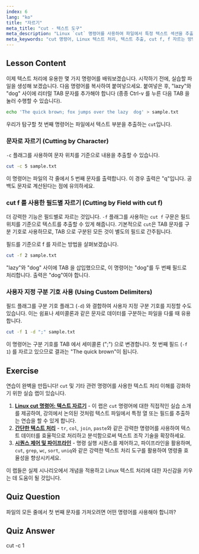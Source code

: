 ```yaml
---
index: 6
lang: "ko"
title: "자르기"
meta_title: "cut - 텍스트 도구"
meta_description: "Linux `cut` 명령어를 사용하여 파일에서 특정 텍스트 섹션을 추출하는 방법을 알아보세요. 이 가이드는 문자 및 필드 (`cut f`) 로 자르는 방법을 다루며, 사용자 지정 구분 기호로 f 를 자르는 방법도 포함합니다. Linux 텍스트 처리를 마스터하는 데 적합합니다."
meta_keywords: "cut 명령어, Linux 텍스트 처리, 텍스트 추출, cut f, f 자르는 방법, Linux 튜토리얼, cut 예제, Linux 가이드, 필드 자르기"
---
```


## Lesson Content

이제 텍스트 처리에 유용한 몇 가지 명령어를 배워보겠습니다. 시작하기 전에, 실습할 파일을 생성해 보겠습니다. 다음 명령어를 복사하여 붙여넣으세요. 붙여넣은 후, "lazy"와 "dog" 사이에 리터럴 TAB 문자를 추가해야 합니다 (종종 Ctrl-v 를 누른 다음 TAB 을 눌러 수행할 수 있습니다).

```bash
echo 'The quick brown; fox jumps over the lazy  dog' > sample.txt
```

우리가 탐구할 첫 번째 명령어는 파일에서 텍스트 부분을 추출하는 `cut`입니다.

### 문자로 자르기 (Cutting by Character)

`-c` 플래그를 사용하여 문자 위치를 기준으로 내용을 추출할 수 있습니다.

```bash
cut -c 5 sample.txt
```

이 명령어는 파일의 각 줄에서 5 번째 문자를 출력합니다. 이 경우 출력은 "q"입니다. 공백도 문자로 계산된다는 점에 유의하세요.

### cut f 를 사용한 필드별 자르기 (Cutting by Field with cut f)

더 강력한 기능은 필드별로 자르는 것입니다. `-f` 플래그를 사용하는 `cut f` 구문은 필드 위치를 기준으로 텍스트를 추출할 수 있게 해줍니다. 기본적으로 `cut`은 TAB 문자를 구분 기호로 사용하므로, TAB 으로 구분된 모든 것이 별도의 필드로 간주됩니다.

필드를 기준으로 f 를 자르는 방법을 살펴보겠습니다.

```bash
cut -f 2 sample.txt
```

"lazy"와 "dog" 사이에 TAB 을 삽입했으므로, 이 명령어는 "dog"를 두 번째 필드로 처리합니다. 출력은 "dog"여야 합니다.

### 사용자 지정 구분 기호 사용 (Using Custom Delimiters)

필드 플래그를 구분 기호 플래그 (`-d`) 와 결합하여 사용자 지정 구분 기호를 지정할 수도 있습니다. 이는 쉼표나 세미콜론과 같은 문자로 데이터를 구분하는 파일을 다룰 때 유용합니다.

```bash
cut -f 1 -d ";" sample.txt
```

이 명령어는 구분 기호를 TAB 에서 세미콜론 (";") 으로 변경합니다. 첫 번째 필드 (`-f 1`) 를 자르고 있으므로 결과는 "The quick brown"이 됩니다.

## Exercise

연습이 완벽을 만듭니다! `cut` 및 기타 관련 명령어를 사용한 텍스트 처리 이해를 강화하기 위한 실습 랩이 있습니다.

1. **[Linux cut 명령어: 텍스트 자르기](https://labex.io/ko/labs/linux-linux-cut-command-text-cutting-219187)** - 이 랩은 `cut` 명령어에 대한 직접적인 실습 소개를 제공하여, 강의에서 논의된 것처럼 텍스트 파일에서 특정 열 또는 필드를 추출하는 연습을 할 수 있게 합니다.
2. **[간단한 텍스트 처리](https://labex.io/ko/labs/linux-simple-text-processing-18004)** - `tr`, `col`, `join`, `paste`와 같은 강력한 명령어를 사용하여 텍스트 데이터를 효율적으로 처리하고 분석함으로써 텍스트 조작 기술을 확장하세요.
3. **[시퀀스 제어 및 파이프라인](https://labex.io/ko/labs/linux-sequence-control-and-pipeline-17994)** - 명령 실행 시퀀스를 제어하고, 파이프라인을 활용하며, `cut`, `grep`, `wc`, `sort`, `uniq`와 같은 강력한 텍스트 처리 도구를 활용하여 명령줄 효율성을 향상시키세요.

이 랩들은 실제 시나리오에서 개념을 적용하고 Linux 텍스트 처리에 대한 자신감을 키우는 데 도움이 될 것입니다.

## Quiz Question

파일의 모든 줄에서 첫 번째 문자를 가져오려면 어떤 명령어를 사용해야 합니까?

## Quiz Answer

cut -c 1

